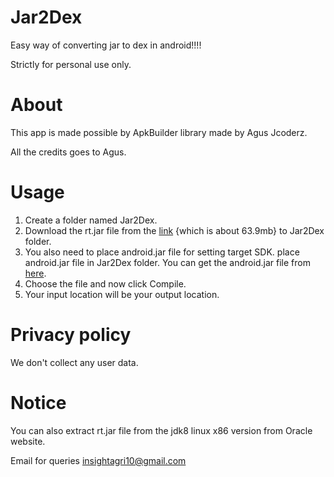 # Jar2Dex
Easy way of converting jar to dex in android!!!!

Strictly for personal use only.

# About
This app is made possible by ApkBuilder library made by Agus Jcoderz.

All the credits goes to Agus.

# Usage
1. Create a folder named Jar2Dex.
2. Download the rt.jar file from the [link](https://www.dropbox.com/s/ppvic47dbsap0wq/rt.jar?dl=1) {which is about 63.9mb} to Jar2Dex folder.
3. You also need to place android.jar file for setting target SDK. place android.jar file in Jar2Dex folder. You can get the android.jar file from [here](https://github.com/Sable/android-platforms).
4. Choose the file and now click Compile.
5. Your input location will be your output location.

# Privacy policy
We don't collect any user data.

# Notice
You can also extract rt.jar file from the jdk8 linux x86 version from Oracle website.

Email for queries insightagri10@gmail.com




